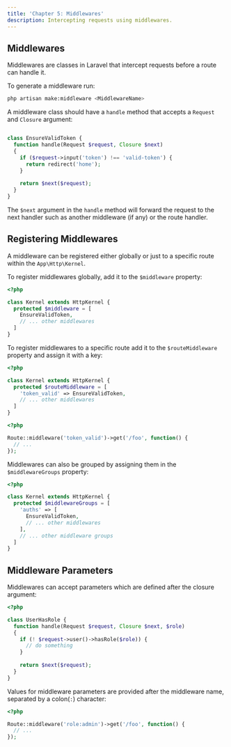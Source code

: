 ```yaml
---
title: 'Chapter 5: Middlewares'
description: Intercepting requests using middlewares.
---
```


## Middlewares

Middlewares are classes in Laravel that intercept requests before 
a route can handle it.

To generate a middleware run:

```bash
php artisan make:middleware <MiddlewareName>
```

A middleware class should have a `handle` method that accepts a 
`Request` and `Closure` argument:

```php

class EnsureValidToken {
  function handle(Request $request, Closure $next)
  {
    if ($request->input('token') !== 'valid-token') {
      return redirect('home');
    }
    
    return $next($request);
  }
}
```

The `$next` argument in the `handle` method will forward the request 
to the next handler such as another middleware (if any) or the 
route handler.

## Registering Middlewares

A middleware can be registered either globally or just to a specific 
route within the `App\Http\Kernel`.

To register middlewares globally, add it to the `$middleware` property:

```php
<?php

class Kernel extends HttpKernel {
  protected $middleware = [
    EnsureValidToken,
    // ... other middlewares
  ]
}
```

To register middlewares to a specific route add it to the `$routeMiddleware` 
property and assign it with a key:

```php
<?php

class Kernel extends HttpKernel {
  protected $routeMiddleware = [
    'token_valid' => EnsureValidToken,
    // ... other middlewares
  ]
}
```

```php
<?php

Route::middleware('token_valid')->get('/foo', function() {
  // ...
});
```

Middlewares can also be grouped by assigning them in the `$middlewareGroups`
property:

```php
<?php

class Kernel extends HttpKernel {
  protected $middlewareGroups = [
    'auths' => [
      EnsureValidToken,
      // ... other middlewares
    ],
    // ... other middleware groups
  ]
}
```

## Middleware Parameters

Middlewares can accept parameters which are defined after the closure 
argument:

```php
<?php

class UserHasRole {
  function handle(Request $request, Closure $next, $role)
  {
    if (! $request->user()->hasRole($role)) {
      // do something
    }
    
    return $next($request);
  }
}
```

Values for middleware parameters are provided after the middleware name, 
separated by a colon(`:`) character:

```php
<?php

Route::middleware('role:admin')->get('/foo', function() {
  // ...
});
```
